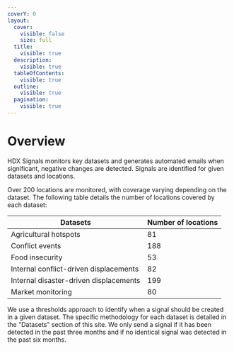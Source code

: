 ```yaml
---
coverY: 0
layout:
  cover:
    visible: false
    size: full
  title:
    visible: true
  description:
    visible: true
  tableOfContents:
    visible: true
  outline:
    visible: true
  pagination:
    visible: true
---
```


# Overview

HDX Signals monitors key datasets and generates automated emails when significant, negative changes are detected. Signals are identified for given datasets and locations.&#x20;

Over 200 locations are monitored, with coverage varying depending on the dataset. The following table details the number of locations covered by each dataset:&#x20;

| Datasets                               | Number of locations |
| -------------------------------------- | ------------------- |
| Agricultural hotspots                  | 81                  |
| Conflict events                        | 188                 |
| Food insecurity                        | 53                  |
| Internal conflict-driven displacements | 82                  |
| Internal disaster-driven displacements | 199                 |
| Market monitoring                      | 80                  |

We use a thresholds approach to identify when a signal should be created in a given dataset. The specific methodology for each dataset is detailed in the "Datasets" section of this site. We only send a signal if it has been detected in the past three months and if no identical signal was detected in the past six months.&#x20;

